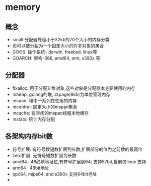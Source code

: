 # memory

## 概念
- small 分配器处理小于32kb的70个大小的内存分类
- 页可以被分裂为一个固定大小的许多对象的集合
- GOOS: 操作系统- darwin, freebsd, linux等
- GOARCH: 架构-386, amd64, arm, s390x 等

## 分配器

- fixalloc: 用于分配非堆对象,这些对象是分配器本身要使用的内存
- mheap: golang的堆, 以page(8kb)为单位管理内存 
- mspan: 堆中一系列在使用的内存
- mcentral: 固定大小的mspan集合
- mcache: 有空闲的mspan线程本地缓存
- mstats: 统计内存分配

## 各架构内存bit数
- 符号扩展: 有符号数短数扩展到长数,扩展部分的值为之前数的最高位
- zero扩展: 无符号短数扩展为长数
- amd64 : 48必填地址位,有符号扩展到64; 支持57bit,当前仅linux 支持
- arm64 : 48bit地址
- ppc64, mips64, and s390x 支持64bit寻址
- 
